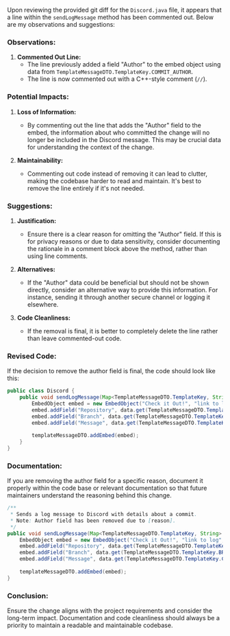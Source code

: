 Upon reviewing the provided git diff for the `Discord.java` file, it appears that a line within the `sendLogMessage` method has been commented out. Below are my observations and suggestions:

### Observations:
1. **Commented Out Line:**
   - The line previously added a field "Author" to the embed object using data from `TemplateMessageDTO.TemplateKey.COMMIT_AUTHOR`.
   - The line is now commented out with a C++-style comment (`//`).

### Potential Impacts:
1. **Loss of Information:**
   - By commenting out the line that adds the "Author" field to the embed, the information about who committed the change will no longer be included in the Discord message. This may be crucial data for understanding the context of the change.

2. **Maintainability:**
   - Commenting out code instead of removing it can lead to clutter, making the codebase harder to read and maintain. It's best to remove the line entirely if it's not needed.

### Suggestions:

1. **Justification:**
   - Ensure there is a clear reason for omitting the "Author" field. If this is for privacy reasons or due to data sensitivity, consider documenting the rationale in a comment block above the method, rather than using line comments.

2. **Alternatives:**
   - If the "Author" data could be beneficial but should not be shown directly, consider an alternative way to provide this information. For instance, sending it through another secure channel or logging it elsewhere.

3. **Code Cleanliness:**
   - If the removal is final, it is better to completely delete the line rather than leave commented-out code.

### Revised Code:
If the decision to remove the author field is final, the code should look like this:

```java
public class Discord {
    public void sendLogMessage(Map<TemplateMessageDTO.TemplateKey, String> data, String logUrl) {
        EmbedObject embed = new EmbedObject("Check it Out!", "link to log", logUrl, 3066993); // Green color
        embed.addField("Repository", data.get(TemplateMessageDTO.TemplateKey.REPO_NAME), true);
        embed.addField("Branch", data.get(TemplateMessageDTO.TemplateKey.BRANCH_NAME), true);
        embed.addField("Message", data.get(TemplateMessageDTO.TemplateKey.COMMIT_MESSAGE), false);
    
        templateMessageDTO.addEmbed(embed);
    }
}
```

### Documentation:
If you are removing the author field for a specific reason, document it properly within the code base or relevant documentation so that future maintainers understand the reasoning behind this change.

```java
/**
 * Sends a log message to Discord with details about a commit.
 * Note: Author field has been removed due to [reason].
 */
public void sendLogMessage(Map<TemplateMessageDTO.TemplateKey, String> data, String logUrl) {
    EmbedObject embed = new EmbedObject("Check it Out!", "link to log", logUrl, 3066993); // Green color
    embed.addField("Repository", data.get(TemplateMessageDTO.TemplateKey.REPO_NAME), true);
    embed.addField("Branch", data.get(TemplateMessageDTO.TemplateKey.BRANCH_NAME), true);
    embed.addField("Message", data.get(TemplateMessageDTO.TemplateKey.COMMIT_MESSAGE), false);
    
    templateMessageDTO.addEmbed(embed);
}
```

### Conclusion:
Ensure the change aligns with the project requirements and consider the long-term impact. Documentation and code cleanliness should always be a priority to maintain a readable and maintainable codebase.